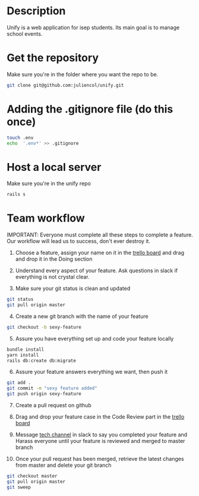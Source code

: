 # Description
Unify is a web application for isep students. Its main goal is to manage school events.

# Get the repository
Make sure you're in the folder where you want the repo to be.
```bash
git clone git@github.com:juliencol/unify.git
```

# Adding the .gitignore file (do this once)
```bash 
touch .env
echo  '.env*' >> .gitignore
``` 

# Host a local server
Make sure you're in the unify repo
```bash 
rails s
``` 

# Team workflow
IMPORTANT: Everyone must complete all these steps to complete a feature. Our workflow will lead us to success, don't ever destroy it. 

1. Choose a feature, assign your name on it in the [trello board](https://trello.com/b/KvPE3ned/unify) and drag and drop it in the Doing section </br>

2. Understand every aspect of your feature. Ask questions in slack if everything is not crystal clear. </br>

3. Make sure your git status is clean and updated
```bash 
git status
git pull origin master
``` 

4. Create a new git branch with the name of your feature
```bash 
git checkout -b sexy-feature
```

5. Assure you have everything set up and code your feature locally </br>
```bash
bundle install
yarn install
rails db:create db:migrate
```

6. Assure your feature answers everything we want, then push it
```bash
git add .
git commit -m "sexy feature added"
git push origin sexy-feature
```

7. Create a pull request on github </br>

8. Drag and drop your feature case in the Code Review part in the [trello board](https://trello.com/b/KvPE3ned/unify) </br>

9. Message [tech channel](https://app.slack.com/client/TKF4P6WH4/CKF69AQMC) in slack to say you completed your feature and Harass everyone until your feature is reviewed and merged to master branch

10. Once your pull request has been merged, retrieve the latest changes from master and delete your git branch 
```bash
git checkout master
git pull origin master
git sweep
```
